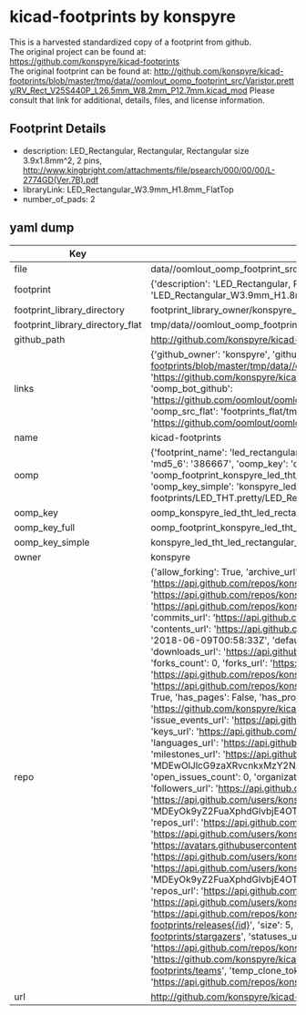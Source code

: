 # kicad-footprints by konspyre  
This is a harvested standardized copy of a footprint from github.  
The original project can be found at:  
https://github.com/konspyre/kicad-footprints  
The original footprint can be found at:
http://github.com/konspyre/kicad-footprints/blob/master/tmp/data//oomlout_oomp_footprint_src/Varistor.pretty/RV_Rect_V25S440P_L26.5mm_W8.2mm_P12.7mm.kicad_mod
Please consult that link for additional, details, files, and license information.  
## Footprint Details
* description: LED_Rectangular, Rectangular,  Rectangular size 3.9x1.8mm^2, 2 pins, http://www.kingbright.com/attachments/file/psearch/000/00/00/L-2774GD(Ver.7B).pdf  
* libraryLink: LED_Rectangular_W3.9mm_H1.8mm_FlatTop  
* number_of_pads: 2  
## yaml dump  
| Key | Value |  
| --- | --- |  
| file | data//oomlout_oomp_footprint_src/kicad-footprints/LED_THT.pretty/LED_Rectangular_W3.9mm_H1.8mm_FlatTop.kicad_mod |  
| footprint | {'description': 'LED_Rectangular, Rectangular,  Rectangular size 3.9x1.8mm^2, 2 pins, http://www.kingbright.com/attachments/file/psearch/000/00/00/L-2774GD(Ver.7B).pdf', 'libraryLink': 'LED_Rectangular_W3.9mm_H1.8mm_FlatTop', 'number_of_pads': 2} |  
| footprint_library_directory | footprint_library_owner/konspyre_kicad-footprints |  
| footprint_library_directory_flat | tmp/data//oomlout_oomp_footprint_src/footprints_flat/konspyre_led_tht_led_rectangular_w3_9mm_h1_8mm_flattop/working |  
| github_path | http://github.com/konspyre/kicad-footprints/blob/master/tmp/data//oomlout_oomp_footprint_src/LED_THT.pretty/LED_Rectangular_W3.9mm_H1.8mm_FlatTop.kicad_mod |  
| links | {'github_owner': 'konspyre', 'github_repo_name': 'kicad-footprints', 'github_src': 'http://github.com/konspyre/kicad-footprints/blob/master/tmp/data//oomlout_oomp_footprint_src/Varistor.pretty/RV_Rect_V25S440P_L26.5mm_W8.2mm_P12.7mm.kicad_mod', 'github_src_repo': 'https://github.com/konspyre/kicad-footprints', 'oomp_bot': 'tmp/data//oomlout_oomp_footprint_src/footprints/konspyre_led_tht_led_rectangular_w3_9mm_h1_8mm_flattop/working', 'oomp_bot_github': 'https://github.com/oomlout/oomlout_oomp_footprint_bot/tree/main/tmp/data//oomlout_oomp_footprint_src/footprints/konspyre_led_tht_led_rectangular_w3_9mm_h1_8mm_flattop/working', 'oomp_src_flat': 'footprints_flat/tmp/data//oomlout_oomp_footprint_src/footprints_flat/konspyre_led_tht_led_rectangular_w3_9mm_h1_8mm_flattop/working', 'oomp_src_flat_github': 'https://github.com/oomlout/oomlout_oomp_footprint_src/tree/main/tmp/data//oomlout_oomp_footprint_src/footprints_flat/konspyre_led_tht_led_rectangular_w3_9mm_h1_8mm_flattop/working'} |  
| name | kicad-footprints |  
| oomp | {'footprint_name': 'led_rectangular_w3_9mm_h1_8mm_flattop', 'library_name': 'led_tht', 'md5': '38666770a98139099669a3d31ecdb2d5', 'md5_10': '38666770a9', 'md5_5': '38666', 'md5_6': '386667', 'oomp_key': 'oomp_konspyre_led_tht_led_rectangular_w3_9mm_h1_8mm_flattop', 'oomp_key_extra': 'oomp_footprint_konspyre_led_tht_led_rectangular_w3_9mm_h1_8mm_flattop', 'oomp_key_full': 'oomp_footprint_konspyre_led_tht_led_rectangular_w3_9mm_h1_8mm_flattop_386667', 'oomp_key_simple': 'konspyre_led_tht_led_rectangular_w3_9mm_h1_8mm_flattop', 'original_filename': 'data//oomlout_oomp_footprint_src/kicad-footprints/LED_THT.pretty/LED_Rectangular_W3.9mm_H1.8mm_FlatTop.kicad_mod', 'owner_name': 'konspyre'} |  
| oomp_key | oomp_konspyre_led_tht_led_rectangular_w3_9mm_h1_8mm_flattop |  
| oomp_key_full | oomp_footprint_konspyre_led_tht_led_rectangular_w3_9mm_h1_8mm_flattop |  
| oomp_key_simple | konspyre_led_tht_led_rectangular_w3_9mm_h1_8mm_flattop |  
| owner | konspyre |  
| repo | {'allow_forking': True, 'archive_url': 'https://api.github.com/repos/konspyre/kicad-footprints/{archive_format}{/ref}', 'archived': False, 'assignees_url': 'https://api.github.com/repos/konspyre/kicad-footprints/assignees{/user}', 'blobs_url': 'https://api.github.com/repos/konspyre/kicad-footprints/git/blobs{/sha}', 'branches_url': 'https://api.github.com/repos/konspyre/kicad-footprints/branches{/branch}', 'clone_url': 'https://github.com/konspyre/kicad-footprints.git', 'collaborators_url': 'https://api.github.com/repos/konspyre/kicad-footprints/collaborators{/collaborator}', 'comments_url': 'https://api.github.com/repos/konspyre/kicad-footprints/comments{/number}', 'commits_url': 'https://api.github.com/repos/konspyre/kicad-footprints/commits{/sha}', 'compare_url': 'https://api.github.com/repos/konspyre/kicad-footprints/compare/{base}...{head}', 'contents_url': 'https://api.github.com/repos/konspyre/kicad-footprints/contents/{+path}', 'contributors_url': 'https://api.github.com/repos/konspyre/kicad-footprints/contributors', 'created_at': '2018-06-09T00:58:33Z', 'default_branch': 'master', 'deployments_url': 'https://api.github.com/repos/konspyre/kicad-footprints/deployments', 'description': '.pretty libraries', 'disabled': False, 'downloads_url': 'https://api.github.com/repos/konspyre/kicad-footprints/downloads', 'events_url': 'https://api.github.com/repos/konspyre/kicad-footprints/events', 'fork': False, 'forks': 0, 'forks_count': 0, 'forks_url': 'https://api.github.com/repos/konspyre/kicad-footprints/forks', 'full_name': 'konspyre/kicad-footprints', 'git_commits_url': 'https://api.github.com/repos/konspyre/kicad-footprints/git/commits{/sha}', 'git_refs_url': 'https://api.github.com/repos/konspyre/kicad-footprints/git/refs{/sha}', 'git_tags_url': 'https://api.github.com/repos/konspyre/kicad-footprints/git/tags{/sha}', 'git_url': 'git://github.com/konspyre/kicad-footprints.git', 'has_discussions': False, 'has_downloads': True, 'has_issues': True, 'has_pages': False, 'has_projects': True, 'has_wiki': True, 'homepage': '', 'hooks_url': 'https://api.github.com/repos/konspyre/kicad-footprints/hooks', 'html_url': 'https://github.com/konspyre/kicad-footprints', 'id': 136679166, 'is_template': False, 'issue_comment_url': 'https://api.github.com/repos/konspyre/kicad-footprints/issues/comments{/number}', 'issue_events_url': 'https://api.github.com/repos/konspyre/kicad-footprints/issues/events{/number}', 'issues_url': 'https://api.github.com/repos/konspyre/kicad-footprints/issues{/number}', 'keys_url': 'https://api.github.com/repos/konspyre/kicad-footprints/keys{/key_id}', 'labels_url': 'https://api.github.com/repos/konspyre/kicad-footprints/labels{/name}', 'language': None, 'languages_url': 'https://api.github.com/repos/konspyre/kicad-footprints/languages', 'license': None, 'merges_url': 'https://api.github.com/repos/konspyre/kicad-footprints/merges', 'milestones_url': 'https://api.github.com/repos/konspyre/kicad-footprints/milestones{/number}', 'mirror_url': None, 'name': 'kicad-footprints', 'network_count': 0, 'node_id': 'MDEwOlJlcG9zaXRvcnkxMzY2NzkxNjY=', 'notifications_url': 'https://api.github.com/repos/konspyre/kicad-footprints/notifications{?since,all,participating}', 'open_issues': 0, 'open_issues_count': 0, 'organization': {'avatar_url': 'https://avatars.githubusercontent.com/u/1893257?v=4', 'events_url': 'https://api.github.com/users/konspyre/events{/privacy}', 'followers_url': 'https://api.github.com/users/konspyre/followers', 'following_url': 'https://api.github.com/users/konspyre/following{/other_user}', 'gists_url': 'https://api.github.com/users/konspyre/gists{/gist_id}', 'gravatar_id': '', 'html_url': 'https://github.com/konspyre', 'id': 1893257, 'login': 'konspyre', 'node_id': 'MDEyOk9yZ2FuaXphdGlvbjE4OTMyNTc=', 'organizations_url': 'https://api.github.com/users/konspyre/orgs', 'received_events_url': 'https://api.github.com/users/konspyre/received_events', 'repos_url': 'https://api.github.com/users/konspyre/repos', 'site_admin': False, 'starred_url': 'https://api.github.com/users/konspyre/starred{/owner}{/repo}', 'subscriptions_url': 'https://api.github.com/users/konspyre/subscriptions', 'type': 'Organization', 'url': 'https://api.github.com/users/konspyre'}, 'owner': {'avatar_url': 'https://avatars.githubusercontent.com/u/1893257?v=4', 'events_url': 'https://api.github.com/users/konspyre/events{/privacy}', 'followers_url': 'https://api.github.com/users/konspyre/followers', 'following_url': 'https://api.github.com/users/konspyre/following{/other_user}', 'gists_url': 'https://api.github.com/users/konspyre/gists{/gist_id}', 'gravatar_id': '', 'html_url': 'https://github.com/konspyre', 'id': 1893257, 'login': 'konspyre', 'node_id': 'MDEyOk9yZ2FuaXphdGlvbjE4OTMyNTc=', 'organizations_url': 'https://api.github.com/users/konspyre/orgs', 'received_events_url': 'https://api.github.com/users/konspyre/received_events', 'repos_url': 'https://api.github.com/users/konspyre/repos', 'site_admin': False, 'starred_url': 'https://api.github.com/users/konspyre/starred{/owner}{/repo}', 'subscriptions_url': 'https://api.github.com/users/konspyre/subscriptions', 'type': 'Organization', 'url': 'https://api.github.com/users/konspyre'}, 'private': False, 'pulls_url': 'https://api.github.com/repos/konspyre/kicad-footprints/pulls{/number}', 'pushed_at': '2018-06-09T01:07:13Z', 'releases_url': 'https://api.github.com/repos/konspyre/kicad-footprints/releases{/id}', 'size': 5, 'ssh_url': 'git@github.com:konspyre/kicad-footprints.git', 'stargazers_count': 0, 'stargazers_url': 'https://api.github.com/repos/konspyre/kicad-footprints/stargazers', 'statuses_url': 'https://api.github.com/repos/konspyre/kicad-footprints/statuses/{sha}', 'subscribers_count': 2, 'subscribers_url': 'https://api.github.com/repos/konspyre/kicad-footprints/subscribers', 'subscription_url': 'https://api.github.com/repos/konspyre/kicad-footprints/subscription', 'svn_url': 'https://github.com/konspyre/kicad-footprints', 'tags_url': 'https://api.github.com/repos/konspyre/kicad-footprints/tags', 'teams_url': 'https://api.github.com/repos/konspyre/kicad-footprints/teams', 'temp_clone_token': None, 'topics': [], 'trees_url': 'https://api.github.com/repos/konspyre/kicad-footprints/git/trees{/sha}', 'updated_at': '2019-02-04T05:57:51Z', 'url': 'https://api.github.com/repos/konspyre/kicad-footprints', 'visibility': 'public', 'watchers': 0, 'watchers_count': 0, 'web_commit_signoff_required': False} |  
| url | http://github.com/konspyre/kicad-footprints |  

